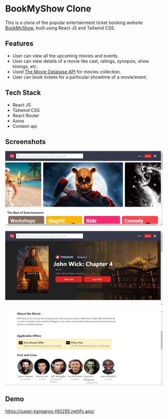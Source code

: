 # BookMyShow Clone

This is a clone of the popular entertainment ticket booking website [BookMyShow](https://bookmyshow.com/), built using React JS and Tailwind CSS.

## Features

- User can view all the upcoming movies and events.
- User can view details of a movie like cast, ratings, synopsis, show timings, etc.
- Used [The Movie Database API](https://www.themoviedb.org/documentation/api) for movies collection.
- User can book tickets for a particular showtime of a movie/event.

## Tech Stack

- React JS
- Tailwind CSS
- React Router
- Axios
- Context-api

## Screenshots

![Screenshot-1](https://github.com/kkeshavpareekk/book-my-show-clone/blob/b7c6130b87b8287be8c95874ff5d9fc67bd01961/Screentshots/Screenshot%202023-04-01%20190250.png?raw=true)

![Screenshot-2](https://github.com/kkeshavpareekk/book-my-show-clone/blob/b7c6130b87b8287be8c95874ff5d9fc67bd01961/Screentshots/Screenshot%202023-04-01%20190408.png?raw=true)

![Screenshot-3](https://github.com/kkeshavpareekk/book-my-show-clone/blob/b7c6130b87b8287be8c95874ff5d9fc67bd01961/Screentshots/Screenshot%202023-04-01%20190436.png?raw=true)

## Demo

https://super-kangaroo-f40295.netlify.app/
